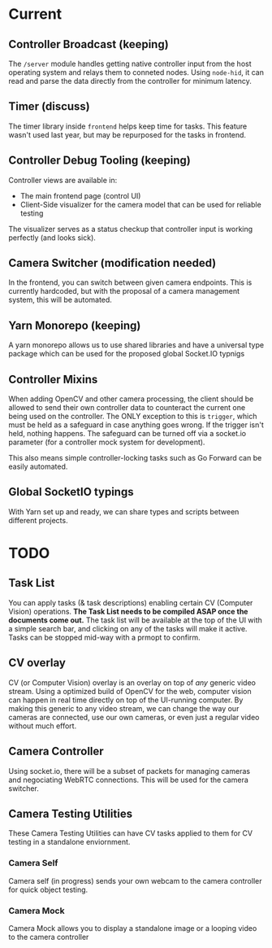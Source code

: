 # Current

## Controller Broadcast (keeping)

The `/server` module handles getting native controller input from the host operating system and relays them to conneted nodes. Using `node-hid`, it can read and parse the data directly from the controller for minimum latency.

## Timer (discuss)

The timer library inside `frontend` helps keep time for tasks. This feature wasn't used last year, but may be repurposed for the tasks in frontend.

## Controller Debug Tooling (keeping)

Controller views are available in:

- The main frontend page (control UI)
- Client-Side visualizer for the camera model that can be used for reliable testing

The visualizer serves as a status checkup that controller input is working perfectly (and looks sick).

## Camera Switcher (modification needed)

In the frontend, you can switch between given camera endpoints.
This is currently hardcoded, but with the proposal of a camera management system, this will be automated.

## Yarn Monorepo (keeping)

A yarn monorepo allows us to use shared libraries and have a universal type package which can be used for the proposed global Socket.IO typnigs

## Controller Mixins

When adding OpenCV and other camera processing, the client should be allowed to send their own controller data to counteract the current one being used on the controller. The ONLY exception to this is `trigger`, which must be held as a safeguard in case anything goes wrong. If the trigger isn't held, nothing happens. The safeguard can be turned off via a socket.io parameter (for a controller mock system for development).

This also means simple controller-locking tasks such as Go Forward can be easily automated.

## Global SocketIO typings

With Yarn set up and ready, we can share types and scripts between different projects.

# TODO

## Task List

You can apply tasks (& task descriptions) enabling certain CV (Computer Vision) operations. **The Task List needs to be compiled ASAP once the documents come out.**
The task list will be available at the top of the UI with a simple search bar, and clicking on any of the tasks will make it active. Tasks can be stopped mid-way with a prmopt to confirm.

## CV overlay

CV (or Computer Vision) overlay is an overlay on top of _any_ generic video stream.
Using a optimized build of OpenCV for the web, computer vision can happen in real time directly on top of the UI-running computer.
By making this generic to any video stream, we can change the way our cameras are connected, use our own cameras, or even just a regular video without much effort.

## Camera Controller

Using socket.io, there will be a subset of packets for managing cameras and negociating WebRTC connections. This will be used for the camera switcher.

## Camera Testing Utilities

These Camera Testing Utilities can have CV tasks applied to them for CV testing in a standalone enviornment.

### Camera Self

Camera self (in progress) sends your own webcam to the camera controller for quick object testing.

### Camera Mock

Camera Mock allows you to display a standalone image or a looping video to the camera controller
